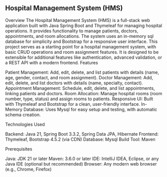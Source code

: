 ## Hospital Management System (HMS)
Overview
The Hospital Management System (HMS) is a full-stack web application built with Java Spring Boot and Thymeleaf for managing hospital operations. It provides functionality to manage patients, doctors, appointments, and room allocations. The system uses an in-memory sql database for simplicity and Bootstrap for a responsive user interface.
This project serves as a starting point for a hospital management system, with basic CRUD operations and room assignment features. It is designed to be extensible for additional features like authentication, advanced validation, or a REST API with a modern frontend.
Features

Patient Management: Add, edit, delete, and list patients with details (name, age, gender, contact, and room assignment).
Doctor Management: Add, edit, delete, and list doctors with details (name, specialty, contact).
Appointment Management: Schedule, edit, delete, and list appointments, linking patients and doctors.
Room Allocation: Manage hospital rooms (room number, type, status) and assign rooms to patients.
Responsive UI: Built with Thymeleaf and Bootstrap for a clean, user-friendly interface.
In-Memory Database: Uses Mysql for easy setup and testing, with automatic schema creation.

Technologies Used

Backend: Java 21, Spring Boot 3.3.2, Spring Data JPA, Hibernate
Frontend: Thymeleaf, Bootstrap 4.5.2 (via CDN)
Database: Mysql
Build Tool: Maven

Prerequisites

Java: JDK 21 or later
Maven: 3.6.0 or later
IDE: IntelliJ IDEA, Eclipse, or any Java IDE (optional but recommended)
Browser: Any modern web browser (e.g., Chrome, Firefox)


